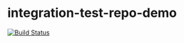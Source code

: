 # integration-test-repo-demo

[![Build Status](https://travis-ci.com/Oisavictor/integration-test-repo-demo.svg?branch=master)](https://travis-ci.com/Oisavictor/integration-test-repo-demo)
